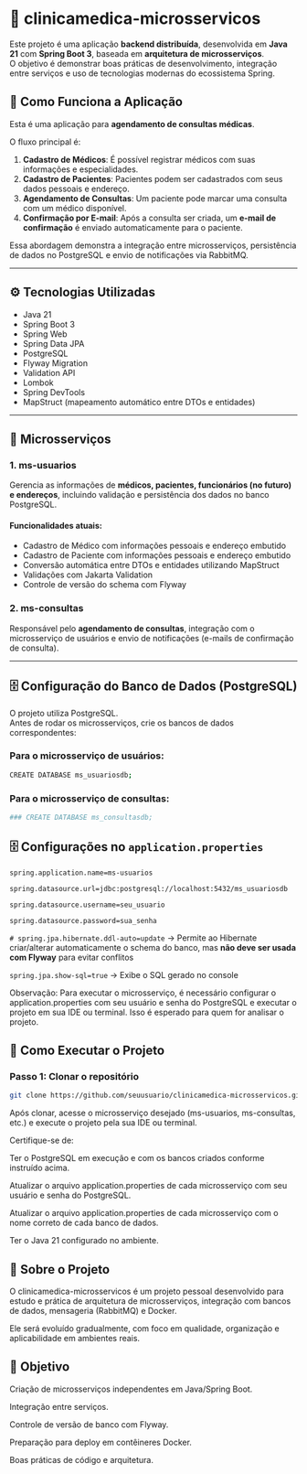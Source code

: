 # 🏥 clinicamedica-microsservicos

Este projeto é uma aplicação **backend distribuída**, desenvolvida em **Java 21** com **Spring Boot 3**, baseada em **arquitetura de microsserviços**.  
O objetivo é demonstrar boas práticas de desenvolvimento, integração entre serviços e uso de tecnologias modernas do ecossistema Spring.

## 📝 Como Funciona a Aplicação

Esta é uma aplicação para **agendamento de consultas médicas**.

O fluxo principal é:

1. **Cadastro de Médicos**: É possível registrar médicos com suas informações e especialidades.
2. **Cadastro de Pacientes**: Pacientes podem ser cadastrados com seus dados pessoais e endereço.
3. **Agendamento de Consultas**: Um paciente pode marcar uma consulta com um médico disponível.
4. **Confirmação por E-mail**: Após a consulta ser criada, um **e-mail de confirmação** é enviado automaticamente para o paciente.

Essa abordagem demonstra a integração entre microsserviços, persistência de dados no PostgreSQL e envio de notificações via RabbitMQ.

---

## ⚙️ Tecnologias Utilizadas

- Java 21
- Spring Boot 3
- Spring Web
- Spring Data JPA
- PostgreSQL
- Flyway Migration
- Validation API
- Lombok
- Spring DevTools
- MapStruct (mapeamento automático entre DTOs e entidades)

---

## 🧩 Microsserviços

### 1. ms-usuarios
Gerencia as informações de **médicos, pacientes, funcionários (no futuro) e endereços**, incluindo validação e persistência dos dados no banco PostgreSQL.

#### Funcionalidades atuais:
- Cadastro de Médico com informações pessoais e endereço embutido
- Cadastro de Paciente com informações pessoais e endereço embutido
- Conversão automática entre DTOs e entidades utilizando MapStruct
- Validações com Jakarta Validation
- Controle de versão do schema com Flyway

### 2. ms-consultas
Responsável pelo **agendamento de consultas**, integração com o microsserviço de usuários e envio de notificações (e-mails de confirmação de consulta).

---

## 🗄️ Configuração do Banco de Dados (PostgreSQL)

O projeto utiliza PostgreSQL.  
Antes de rodar os microsserviços, crie os bancos de dados correspondentes:

### Para o microsserviço de usuários:
```bash
CREATE DATABASE ms_usuariosdb;
```
### Para o microsserviço de consultas:
```bash
### CREATE DATABASE ms_consultasdb;
```

## 🗄️ Configurações no `application.properties`

`spring.application.name=ms-usuarios`

`spring.datasource.url=jdbc:postgresql://localhost:5432/ms_usuariosdb`

`spring.datasource.username=seu_usuario`

`spring.datasource.password=sua_senha`

`# spring.jpa.hibernate.ddl-auto=update` → Permite ao Hibernate criar/alterar automaticamente o schema do banco, mas **não deve ser usada com Flyway** para evitar conflitos

`spring.jpa.show-sql=true` → Exibe o SQL gerado no console

Observação: Para executar o microsserviço, é necessário configurar o application.properties com seu usuário e senha do PostgreSQL e executar o projeto em sua IDE ou terminal. Isso é esperado para quem for analisar o projeto.


## 🚀 Como Executar o Projeto

### Passo 1: Clonar o repositório
```bash
git clone https://github.com/seuusuario/clinicamedica-microsservicos.git
```
Após clonar, acesse o microsserviço desejado (ms-usuarios, ms-consultas, etc.) e execute o projeto pela sua IDE ou terminal.

Certifique-se de:

Ter o PostgreSQL em execução e com os bancos criados conforme instruído acima.

Atualizar o arquivo application.properties de cada microsserviço com seu usuário e senha do PostgreSQL.

Atualizar o arquivo application.properties de cada microsserviço com o nome correto de cada banco de dados.

Ter o Java 21 configurado no ambiente.

## 💬 Sobre o Projeto
O clinicamedica-microsservicos é um projeto pessoal desenvolvido para estudo e prática de arquitetura de microsserviços, integração com bancos de dados, mensageria (RabbitMQ) e Docker.

Ele será evoluído gradualmente, com foco em qualidade, organização e aplicabilidade em ambientes reais.

## 🧠 Objetivo
Criação de microsserviços independentes em Java/Spring Boot.

Integração entre serviços.

Controle de versão de banco com Flyway.

Preparação para deploy em contêineres Docker.

Boas práticas de código e arquitetura.


